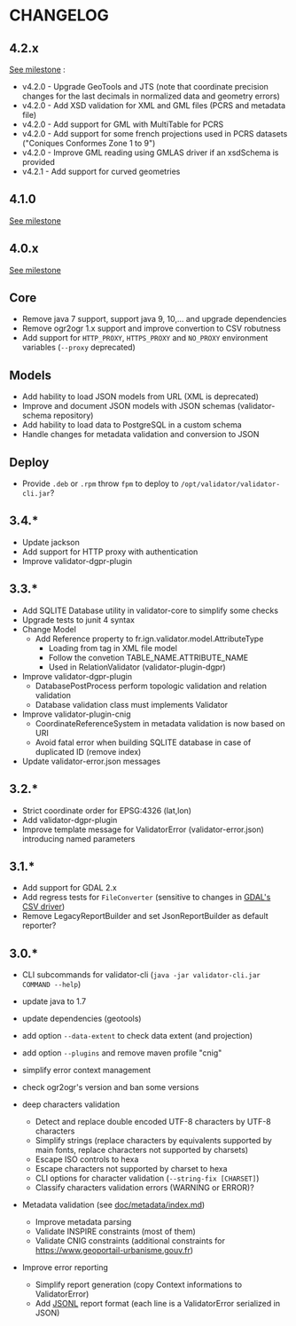 # CHANGELOG
## 4.2.x

[See milestone](https://github.com/IGNF/validator/milestone/12?closed=1) :

* v4.2.0 - Upgrade GeoTools and JTS (note that coordinate precision changes for the last decimals in normalized data and geometry errors)
* v4.2.0 - Add XSD validation for XML and GML files (PCRS and metadata file)
* v4.2.0 - Add support for GML with MultiTable for PCRS
* v4.2.0 - Add support for some french projections used in PCRS datasets ("Coniques Conformes Zone 1 to 9")
* v4.2.0 - Improve GML reading using GMLAS driver if an xsdSchema is provided
* v4.2.1 - Add support for curved geometries

## 4.1.0

[See milestone](https://github.com/IGNF/validator/milestone/10?closed=1)

## 4.0.x

[See milestone](https://github.com/IGNF/validator/milestone/8?closed=1)

## Core

* Remove java 7 support, support java 9, 10,... and upgrade dependencies
* Remove ogr2ogr 1.x support and improve convertion to CSV robutness
* Add support for `HTTP_PROXY`, `HTTPS_PROXY` and `NO_PROXY` environment variables (`--proxy` deprecated)

## Models

* Add hability to load JSON models from URL (XML is deprecated)
* Improve and document JSON models with JSON schemas (validator-schema repository)
* Add hability to load data to PostgreSQL in a custom schema
* Handle changes for metadata validation and conversion to JSON

## Deploy

* Provide `.deb` or `.rpm` throw `fpm` to deploy to `/opt/validator/validator-cli.jar`?


## 3.4.*

* Update jackson
* Add support for HTTP proxy with authentication
* Improve validator-dgpr-plugin

## 3.3.*

* Add SQLITE Database utility in validator-core to simplify some checks
* Upgrade tests to junit 4 syntax
* Change Model
    * Add Reference property to fr.ign.validator.model.AttributeType
        * Loading from <reference> tag in XML file model
        * Follow the convetion TABLE_NAME.ATTRIBUTE_NAME
        * Used in RelationValidator (validator-plugin-dgpr)
* Improve validator-dgpr-plugin
    * DatabasePostProcess perform topologic validation and relation validation
    * Database validation class must implements Validator<Database>
* Improve validator-plugin-cnig
	* CoordinateReferenceSystem in metadata validation is now based on URI
	* Avoid fatal error when building SQLITE database in case of duplicated ID (remove index)
* Update validator-error.json messages

## 3.2.*

* Strict coordinate order for EPSG:4326 (lat,lon)
* Add validator-dgpr-plugin
* Improve template message for ValidatorError (validator-error.json) introducing named parameters

## 3.1.*

* Add support for GDAL 2.x
* Add regress tests for `FileConverter` (sensitive to changes in [GDAL's CSV driver](https://www.gdal.org/drv_csv.html)) 
* Remove LegacyReportBuilder and set JsonReportBuilder as default reporter?

## 3.0.*

* CLI subcommands for validator-cli (```java -jar validator-cli.jar COMMAND --help```)
* update java to 1.7
* update dependencies (geotools)
* add option ```--data-extent``` to check data extent (and projection)
* add option ```--plugins``` and remove maven profile "cnig"
* simplify error context management
* check ogr2ogr's version and ban some versions
* deep characters validation

	* Detect and replace double encoded UTF-8 characters by UTF-8 characters
	* Simplify strings (replace characters by equivalents supported by main fonts, replace characters not supported by charsets)
	* Escape ISO controls to hexa
	* Escape characters not supported by charset to hexa
	* CLI options for character validation (```--string-fix [CHARSET]```)
	* Classify characters validation errors (WARNING or ERROR)?


* Metadata validation (see [doc/metadata/index.md](doc/metadata/index.md))

    * Improve metadata parsing 
    * Validate INSPIRE constraints (most of them)
    * Validate CNIG constraints (additional constraints for https://www.geoportail-urbanisme.gouv.fr)

* Improve error reporting

    * Simplify report generation (copy Context informations to ValidatorError)
    * Add [JSONL](http://jsonlines.org/) report format (each line is a ValidatorError serialized in JSON)


